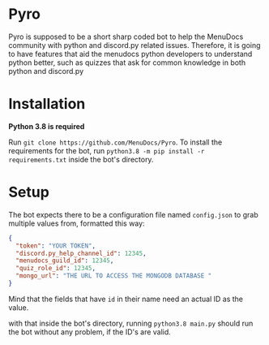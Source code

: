 # Pyro
Pyro is supposed to be a short sharp coded bot to help the MenuDocs community with python and discord.py related issues. Therefore, it is going to have features that aid the menudocs python developers to understand python better, such as quizzes that ask for common knowledge in both python and discord.py

# Installation
**Python 3.8 is required**

Run `git clone https://github.com/MenuDocs/Pyro`.
To install the requirements for the bot, run `python3.8 -m pip install -r requirements.txt` inside the bot's directory.

# Setup
The bot expects there to be a configuration file named `config.json` to grab multiple values from, formatted this way:
```json
{
  "token": "YOUR TOKEN",
  "discord.py_help_channel_id": 12345,
  "menudocs_guild_id": 12345,
  "quiz_role_id": 12345,
  "mongo_url": "THE URL TO ACCESS THE MONGODB DATABASE "
}
```

Mind that the fields that have `id` in their name need an actual ID as the value.

with that inside the bot's directory, running `python3.8 main.py` should run the bot without any problem, if the ID's are valid.
